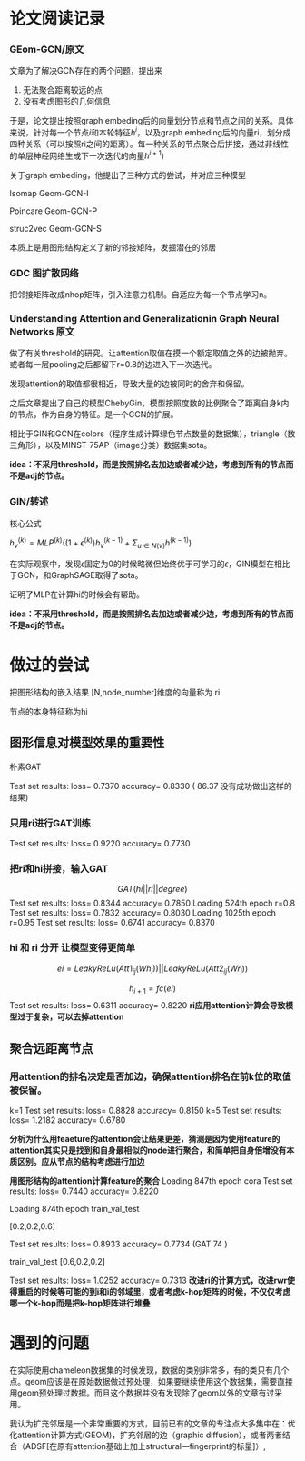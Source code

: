 
# 论文阅读记录
### GEom-GCN/原文
文章为了解决GCN存在的两个问题，提出来

1. 无法聚合距离较远的点
2. 没有考虑图形的几何信息

于是，论文提出按照graph embeding后的向量划分节点和节点之间的关系。具体来说，针对每一个节点$i$和本轮特征$h^i$，以及graph embeding后的向量ri，划分成四种关系（可以按照ri之间的距离）。每一种关系的节点聚合后拼接，通过非线性的单层神经网络生成下一次迭代的向量$h^{i+1})$

关于graph embeding，他提出了三种方式的尝试，并对应三种模型

Isomap Geom-GCN-I

Poincare  Geom-GCN-P 

struc2vec  Geom-GCN-S

本质上是用图形结构定义了新的邻接矩阵，发掘潜在的邻居

### GDC 图扩散网络
把邻接矩阵改成nhop矩阵，引入注意力机制。自适应为每一个节点学习n。

### Understanding Attention and Generalizationin Graph Neural Networks 原文

做了有关threshold的研究。让attention取值在摸一个额定取值之外的边被抛弃。或者每一层pooling之后都留下r=0.8的边进入下一次迭代。

发现attention的取值都很相近，导致大量的边被同时的舍弃和保留。

之后文章提出了自己的模型ChebyGin，模型按照度数的比例聚合了距离自身k内的节点，作为自身的特征。是一个GCN的扩展。

相比于GIN和GCN在colors（程序生成计算绿色节点数量的数据集），triangle（数三角形），以及MINST-75AP（image分类）数据集sota。


**idea：不采用threshold，而是按照排名去加边或者减少边，考虑到所有的节点而不是adj的节点。**
### GIN/转述
核心公式 

$h_v^{(k)}=MLP^{(k)}((1+\epsilon ^{(k)})h_v^{(k-1)}+\Sigma_{u\in N(v)}h^{(k-1)})$

在实际观察中，发现$\epsilon$固定为0的时候略微但始终优于可学习的$\epsilon$，GIN模型在相比于GCN，和GraphSAGE取得了sota。

证明了MLP在计算hi的时候会有帮助。



**idea：不采用threshold，而是按照排名去加边或者减少边，考虑到所有的节点而不是adj的节点。**
# 做过的尝试
把图形结构的嵌入结果 [N,node_number]维度的向量称为 ri

节点的本身特征称为hi

## 图形信息对模型效果的重要性
朴素GAT

Test set results: loss= 0.7370 accuracy= 0.8330 ( 86.37 没有成功做出这样的结果)

### 只用ri进行GAT训练
Test set results: loss= 0.9220 accuracy= 0.7730

### 把ri和hi拼接，输入GAT
$$GAT (hi || ri || degree)$$
Test set results: loss= 0.8344 accuracy= 0.7850
Loading 524th epoch r=0.8
Test set results: loss= 0.7832 accuracy= 0.8030
Loading 1025th epoch r=0.95
Test set results: loss= 0.6741 accuracy= 0.8370

### hi 和 ri 分开 让模型变得更简单

$$ei= LeakyReLu(Att1_{ij}(Wh_i)) ||  LeakyReLu(Att2_{ij}(Wr_i))$$

$$h_{i+1}=fc(ei)$$
Test set results: loss= 0.6311 accuracy= 0.8220
**ri应用attention计算会导致模型过于复杂，可以去掉attention**

## 聚合远距离节点
### 用attention的排名决定是否加边，确保attention排名在前k位的取值被保留。
k=1
Test set results: loss= 0.8828 accuracy= 0.8150
k=5
Test set results: loss= 1.2182 accuracy= 0.6780

**分析为什么用feaeture的attention会让结果更差，猜测是因为使用feature的attention其实只是找到和自身最相似的node进行聚合，和简单把自身倍增没有本质区别。应从节点的结构考虑进行加边**


**用图形结构的attention计算feature的聚合**
Loading 847th epoch cora
Test set results: loss= 0.7440 accuracy= 0.8220

Loading 874th epoch train_val_test

[0.2,0.2,0.6]

Test set results: loss= 0.8933 accuracy= 0.7734 (GAT 74 )

train_val_test [0.6,0.2,0.2]

Test set results: loss= 1.0252 accuracy= 0.7313
**改进ri的计算方式，改进rwr使得重启的时候等可能的到i和i的邻域里，或者考虑k-hop矩阵的时候，不仅仅考虑哪一个k-hop而是把k-hop矩阵进行堆叠**

# 遇到的问题 
在实际使用chameleon数据集的时候发现，数据的类别非常多，有的类只有几个点。geom应该是在原始数据做过预处理，如果要继续使用这个数据集，需要直接用geom预处理过数据。而且这个数据并没有发现除了geom以外的文章有过采用。

我认为扩充邻居是一个非常重要的方式，目前已有的文章的专注点大多集中在：优化attention计算方式(GEOM)，扩充邻居的边（graphic diffusion），或者两者结合（ADSF[在原有attention基础上加上structural—fingerprint的标量]）,

